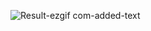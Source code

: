 ![Result-ezgif com-added-text](https://github.com/user-attachments/assets/1f34f043-a2b6-4d65-ae37-9dfcd48a7618)
